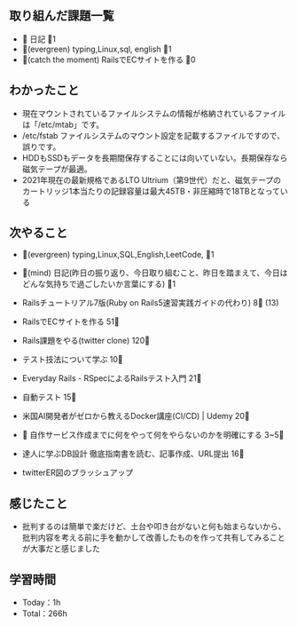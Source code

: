 
## 取り組んだ課題一覧

- :memo: 日記 :tomato:1
- :deciduous_tree:(evergreen) typing,Linux,sql, english :tomato:1
- :stars:(catch the moment) RailsでECサイトを作る :tomato:0

## わかったこと

- 現在マウントされているファイルシステムの情報が格納されているファイルは「/etc/mtab」です。
- /etc/fstab ファイルシステムのマウント設定を記載するファイルですので、誤りです。
- HDDもSSDもデータを長期間保存することには向いていない。長期保存なら磁気テープが最適。
- 2021年現在の最新規格であるLTO Ultrium（第9世代）だと、磁気テープのカートリッジ1本当たりの記録容量は最大45TB・非圧縮時で18TBとなっている

## 次やること

- :deciduous_tree:(evergreen) typing,Linux,SQL,English,LeetCode, :tomato:1
- :memo:(mind) 日記(昨日の振り返り、今日取り組むこと、昨日を踏まえて、今日はどんな気持ちで過ごしたいか言葉にする) :tomato:1

- Railsチュートリアル7版(Ruby on Rails5速習実践ガイドの代わり) 8:tomato: (13)
- RailsでECサイトを作る 51:tomato:
- Rails課題をやる(twitter clone) 120:tomato:
- テスト技法について学ぶ 10:tomato:
- Everyday Rails - RSpecによるRailsテスト入門 21:tomato:
- 自動テスト 15:tomato:
- 米国AI開発者がゼロから教えるDocker講座(CI/CD) | Udemy 20:tomato:
- :compass: 自作サービス作成までに何をやって何をやらないのかを明確にする 3~5:tomato:

- 達人に学ぶDB設計 徹底指南書を読む、記事作成、URL提出 16:tomato:
- twitterER図のブラッシュアップ

## 感じたこと

- 批判するのは簡単で楽だけど、土台や叩き台がないと何も始まらないから、批判内容を考える前に手を動かして改善したものを作って共有してみることが大事だと感じました


## 学習時間

- Today：1h
- Total：266h